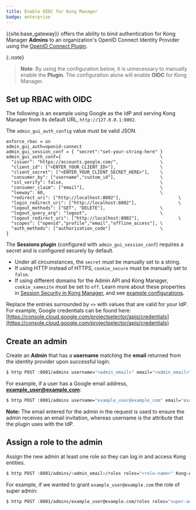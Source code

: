 ```yaml
---
title: Enable OIDC for Kong Manager
badge: enterprise
---
```


{{site.base_gateway}} offers the ability to bind authentication for Kong
Manager **Admins** to an organization's OpenID Connect Identity
Provider using the
[OpenID Connect Plugin](/hub/kong-inc/openid-connect/).

{:.note}
> **Note**: By using the configuration below, it is unnecessary to
manually enable the **Plugin**. The configuration alone will enable
**OIDC** for Kong Manager.

## Set up RBAC with OIDC

The following is an example using Google as the IdP and serving Kong Manager
from its default URL, `http://127.0.0.1:8002`.

The `admin_gui_auth_config` value must be valid JSON.

```
enforce_rbac = on
admin_gui_auth=openid-connect
admin_gui_session_conf = { "secret":"set-your-string-here" }
admin_gui_auth_conf={                                      \
  "issuer": "https://accounts.google.com/",                \
  "client_id": ["<ENTER_YOUR_CLIENT_ID>"],                 \
  "client_secret": ["<ENTER_YOUR_CLIENT_SECRET_HERE>"],    \
  "consumer_by": ["username","custom_id"],                 \
  "ssl_verify": false,                                     \
  "consumer_claim": ["email"],                             \
  "leeway": 60,                                            \
  "redirect_uri": ["http://localhost:8002"],                      \
  "login_redirect_uri": ["http://localhost:8002"],                \
  "logout_methods": ["GET", "DELETE"],                     \
  "logout_query_arg": "logout",                            \
  "logout_redirect_uri": ["http://localhost:8002"],               \
  "scopes": ["openid","profile","email","offline_access"], \
  "auth_methods": ["authorization_code"]                   \
}
```

The **Sessions plugin** (configured with `admin_gui_session_conf`) requires a secret and is configured securely by default.
* Under all circumstances, the `secret` must be manually set to a string.
* If using HTTP instead of HTTPS, `cookie_secure` must be manually set to `false`.
* If using different domains for the Admin API and Kong Manager, `cookie_samesite` must be set to `off`.
Learn more about these properties in [Session Security in Kong Manager](/gateway/{{page.kong_version}}/configure/auth/kong-manager/sessions/#session-security), and see [example configurations](/gateway/{{page.kong_version}}/configure/auth/kong-manager/sessions/#example-configurations).

Replace the entries surrounded by `<>` with values that are valid for your IdP.
For example, Google credentials can be found here:
[https://console.cloud.google.com/projectselector/apis/credentials](https://console.cloud.google.com/projectselector/apis/credentials)

## Create an admin

Create an **Admin** that has a **username** matching the **email** returned from
the identity provider upon successful login.

```bash
$ http POST :8001/admins username="<admin_email>" email="<admin_email>" Kong-Admin-Token:<RBAC_TOKEN>
```

For example, if a user has a Google email address, **example_user@example.com**:

```bash
$ http POST :8001/admins username="example_user@example_com" email="example_user@example.com" Kong-Admin-Token:<RBAC_TOKEN>
```

**Note:** The email entered for the admin in the request is used to
ensure the admin receives an email invitation, whereas username is the
attribute that the plugin uses with the IdP.

## Assign a role to the admin

Assign the new admin at least one role so they can log in and access
Kong entities.

```bash
$ http POST :8001/admins/<admin_email>/roles roles="<role-name>" Kong-Admin-Token:<RBAC_TOKEN>
```

For example, if we wanted to grant `example_user@example.com` the role of super admin:

```bash
$ http POST :8001/admins/example_user@example.com/roles roles="super-admin" Kong-Admin-Token:<RBAC_TOKEN>
```
